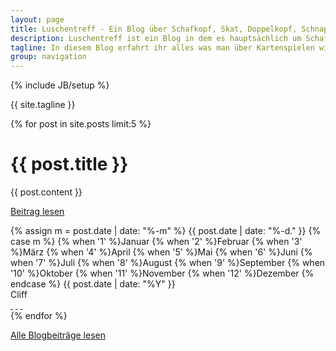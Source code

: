 ```yaml
---
layout: page
title: Luschentreff - Ein Blog über Schafkopf, Skat, Doppelkopf, Schnapsen
description: Luschentreff ist ein Blog in dem es hauptsächlich um Schafkopf, Skat, Doppelkopf, Schnapsen aber auch Kartenspielen überhaupt geht.
tagline: In diesem Blog erfahrt ihr alles was man über Kartenspielen wissen muss, kann und sollte.
group: navigation
---
```

{% include JB/setup %}

{{ site.tagline }}

<div class="posts col-md-12">
  {% for post in site.posts limit:5 %}
  <div class="article row">
    <div class="page-header col-md-12">
      <h1>{{ post.title }}</h1>
    </div>
    <div class="main col-md-8">
      {{ post.content }}
      <p><a href="{{ BASE_PATH }}{{ post.url }}">Beitrag lesen</a></p>
    </div>
    <div class="col-md-4">
      <div class="col-md-12 meta-tag">
        <span class="date">
        <!-- Whitespace added for readability -->
          {% assign m = post.date | date: "%-m" %}
          {{ post.date | date: "%-d." }}
          {% case m %}
            {% when '1' %}Januar
            {% when '2' %}Februar
            {% when '3' %}M&auml;rz
            {% when '4' %}April
            {% when '5' %}Mai
            {% when '6' %}Juni
            {% when '7' %}Juli
            {% when '8' %}August
            {% when '9' %}September
            {% when '10' %}Oktober
            {% when '11' %}November
            {% when '12' %}Dezember
          {% endcase %}
          {{ post.date | date: "%Y" }}
        </span><br />
        <span>Cliff</span>
        <div class="social-media">
          <a href="https://plus.google.com/share?url=http://www.luschentreff.de" class="fa fa-google-plus" target="_blank">&nbsp;</a>
          <a href="http://www.facebook.com/sharer.php?u=www.luschentreff.de" class="fa fa-facebook-square" target="_blank">&nbsp;</a>
          <a href="http://twitter.com/share?url=http://www.luschentreff" class="fa fa-twitter" target="_blank">&nbsp;</a>
        </div>
      </div>
    </div>
  </div>
  {% endfor %}

  <p><a href="{{ BASE_PATH }}/archiv">Alle Blogbeiträge lesen</a></p>
</div>

